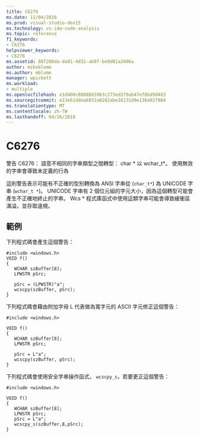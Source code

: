 ```yaml
---
title: C6276
ms.date: 11/04/2016
ms.prod: visual-studio-dev15
ms.technology: vs-ide-code-analysis
ms.topic: reference
f1_keywords:
- C6276
helpviewer_keywords:
- C6276
ms.assetid: 88f288da-da81-4d32-ab0f-be9d01a2606a
author: mikeblome
ms.author: mblome
manager: wpickett
ms.workload:
- multiple
ms.openlocfilehash: e1d400c8888bb5963c273ed379ab47ef8bd9d483
ms.sourcegitcommit: e13e61ddea6032a8282abe16131d9e136a927984
ms.translationtype: MT
ms.contentlocale: zh-TW
ms.lasthandoff: 04/26/2018
---
```

# <a name="c6276"></a>C6276
警告 C6276： 語意不相同的字串類型之間轉型： char * 以 wchar_t\*。 使用無效的字串會導致未定義的行為

 這則警告表示可能有不正確的型別轉換為 ANSI 字串從 (`char_t*`) 為 UNICODE 字串 (`wchar_t *`)。 UNICODE 字串有 2 個位元組的字元大小，因為這個轉型可能會產生不正確地終止的字串。 Wcs * 程式庫函式中使用這類字串可能會導致緩衝區滿溢，並存取違規。

## <a name="example"></a>範例
 下列程式碼會產生這個警告：

```
#include <windows.h>
VOID f()
{
   WCHAR szBuffer[8];
   LPWSTR pSrc;

   pSrc = (LPWSTR)"a";
   wcscpy(szBuffer, pSrc);
}
```

 下列程式碼會藉由附加字母 L 代表做為寬字元的 ASCII 字元修正這個警告：

```
#include <windows.h>

VOID f()
{
   WCHAR szBuffer[8];
   LPWSTR pSrc;

   pSrc = L"a";
   wcscpy(szBuffer, pSrc);
}
```

 下列程式碼會使用安全字串操作函式， `wcscpy_s`，若要更正這個警告：

```
#include <windows.h>

VOID f()
{
   WCHAR szBuffer[8];
   LPWSTR pSrc;
   pSrc = L"a";
   wcscpy_s(szBuffer,8,pSrc);
}
```